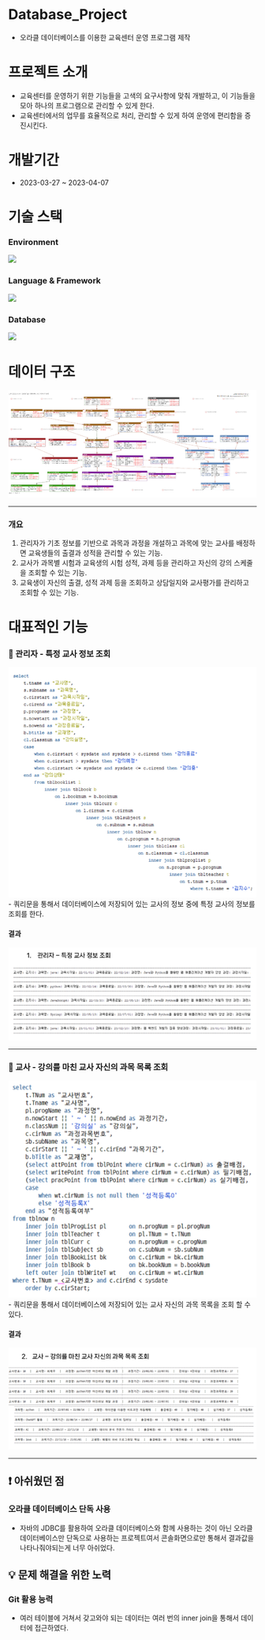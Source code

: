 # Database_Project
- 오라클 데이터베이스를 이용한 교육센터 운영 프로그램 제작

# 프로젝트 소개
- 교육센터를 운영하기 위한 기능들을 고색의 요구사항에 맞춰 개발하고, 이 기능들을 모아 하나의 프로그램으로 관리할 수 있게 한다.
- 교육센터에서의 업무를 효율적으로 처리, 관리할 수 있게 하여 운영에 편리함을 증진시킨다.

# 개발기간
- 2023-03-27 ~ 2023-04-07

# 기술 스택
### Environment
<img src="https://img.shields.io/badge/Eclipse IDE-2c2255?style=for-the-badge&logo=EclipseIDE&logoColor=white"/> 

### Language & Framework
<img src="https://img.shields.io/badge/Java-007396?style=for-the-badge&logo=java&logoColor=white"/> 

### Database
<img src="https://img.shields.io/badge/Oracle Database-f80000?style=for-the-badge&logo=Oracle&logoColor=white"/> 

# 데이터 구조
<img src="3. 개념도 & ERD/화면 캡처.PNG">

<hr>

### 개요
1. 관리자가 기초 정보를 기반으로 과목과 과정을 개설하고 과목에 맞는 교사를 배정하면 교육생들의 출결과 성적을 관리할 수 있는 기능.
2. 교사가 과목별 시험과 교육생의 시험 성적, 과제 등을 관리하고 자신의 강의 스케줄을 조회할 수 있는 기능.
3. 교육생이 자신의 출결, 성적 과제 등을 조회하고 상담일지와 교사평가를 관리하고 조회할 수 있는 기능.

# 대표적인 기능
### 📘 관리자 - 특정 교사 정보 조회
<img src="9. 최종 요약본/p4_2.PNG">
- 쿼리문을 통해서 데이터베이스에 저장되어 있는 교사의 정보 중에 특정 교사의 정보를 조회를 한다.

#### 결과
<img src="9. 최종 요약본/p4_4.PNG">

<hr>

### 📘 교사 - 강의를 마친 교사 자신의 과목 목록 조회
<img src="9. 최종 요약본/p4_1.PNG">
- 쿼리문을 통해서 데이터베이스에 저장되어 있는 교사 자신의 과목 목록을 조회 할 수 있다.

#### 결과

<img src="9. 최종 요약본/p4_3.PNG">

<hr>

## ❗ 아쉬웠던 점
### 오라클 데이터베이스 단독 사용
- 자바의 JDBC를 활용하여 오라클 데이터베이스와 함께 사용하는 것이 아닌 오라클 데이터베이스만 단독으로 사용하는 프로젝트여서 콘솔화면으로만 통해서 결과값을 나타나줘야되는게 너무 아쉬었다. 

## 💡 문제 해결을 위한 노력
### Git 활용 능력
- 여러 테이블에 거쳐서 갖고와야 되는 데이터는 여러 번의 inner join을 통해서 데이터에 접근하였다.
